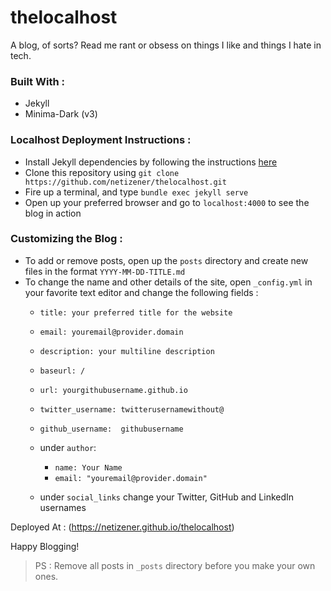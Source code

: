 # thelocalhost
A blog, of sorts? Read me rant or obsess on things I like and things I hate in tech.

### Built With : 
- Jekyll 
- Minima-Dark (v3)

### Localhost Deployment Instructions : 
- Install Jekyll dependencies by following the instructions [here](https://jekyllrb.com/docs/installation/)
- Clone this repository using `git clone https://github.com/netizener/thelocalhost.git`
- Fire up a terminal, and type `bundle exec jekyll serve`
- Open up your preferred browser and go to `localhost:4000` to see the blog in action

### Customizing the Blog : 
- To add or remove posts, open up the `posts` directory and create new files in the format `YYYY-MM-DD-TITLE.md`
- To change the name and other details of the site, open `_config.yml` in your favorite text editor and change the following fields :
    - `title: your preferred title for the website`
    - `email: youremail@provider.domain`
    - `description: your multiline description`
    - `baseurl: /`
    - `url: yourgithubusername.github.io`
    - `twitter_username: twitterusernamewithout@`
    - `github_username:  githubusername`

    - under `author`:
       - `name: Your Name`
       - `email: "youremail@provider.domain"`
    - under `social_links` change your Twitter, GitHub and LinkedIn usernames

Deployed At : (https://netizener.github.io/thelocalhost)

Happy Blogging!
> PS : Remove all posts in `_posts` directory before you make your own ones.
